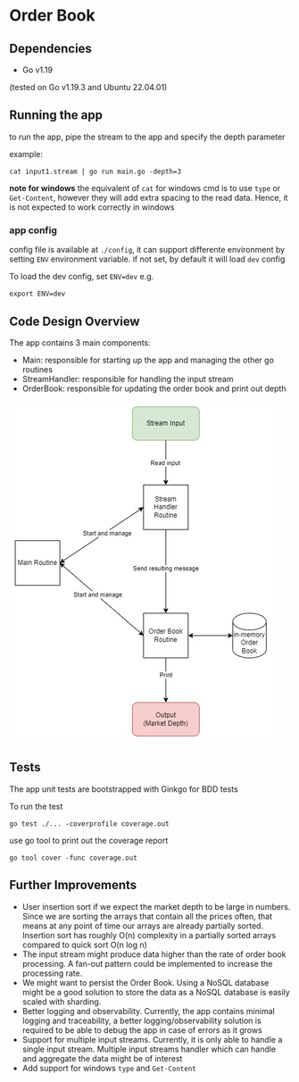 # Order Book

## Dependencies

* Go v1.19 

(tested on Go v1.19.3 and Ubuntu 22.04.01)

## Running the app

to run the app, pipe the stream to the app and specify the depth parameter

example:

```
cat input1.stream | go run main.go -depth=3
```

**note for windows**
the equivalent of `cat` for windows cmd is to use `type` or `Get-Content`, however they will add extra spacing to the read data. Hence, it is not expected to work correctly in windows

### app config

config file is available at `./config`, it can support differente environment by setting `ENV` environment variable. if not set, by default it will load `dev` config

To load the dev config, set `ENV=dev` e.g.

```
export ENV=dev
```

## Code Design Overview

The app contains 3 main components:
* Main: responsible for starting up the app and managing the other go routines
* StreamHandler: responsible for handling the input stream
* OrderBook: responsible for updating the order book and print out depth

![diagram](doc/order_book.jpg)

## Tests

The app unit tests are bootstrapped with Ginkgo for BDD tests

To run the test

```
go test ./... -coverprofile coverage.out
```

use go tool to print out the coverage report

```
go tool cover -func coverage.out
```

## Further Improvements

* User insertion sort if we expect the market depth to be large in numbers. Since we are sorting the arrays that contain all the prices often, that means at any point of time our arrays are already partially sorted. Insertion sort has roughly O(n) complexity in a partially sorted arrays compared to quick sort O(n log n)
* The input stream might produce data higher than the rate of order book processing. A fan-out pattern could be implemented to increase the processing rate.
* We might want to persist the Order Book. Using a NoSQL database might be a good solution to store the data as a NoSQL database is easily scaled with sharding.
* Better logging and observability. Currently, the app contains minimal logging and traceability, a better logging/observability solution is required to be able to debug the app in case of errors as it grows
* Support for multiple input streams. Currently, it is only able to handle a single input stream. Multiple input streams handler which can handle and aggregate the data might be of interest
* Add support for windows `type` and `Get-Content`